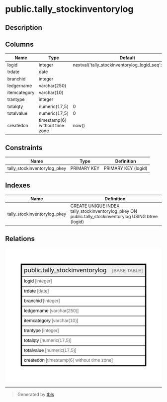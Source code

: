 # public.tally_stockinventorylog

## Description

## Columns

| Name | Type | Default | Nullable | Children | Parents | Comment |
| ---- | ---- | ------- | -------- | -------- | ------- | ------- |
| logid | integer | nextval('tally_stockinventorylog_logid_seq'::regclass) | false |  |  |  |
| trdate | date |  | false |  |  |  |
| branchid | integer |  | true |  |  |  |
| ledgername | varchar(250) |  | true |  |  |  |
| itemcategory | varchar(10) |  | true |  |  |  |
| trantype | integer |  | true |  |  |  |
| totalqty | numeric(17,5) | 0 | true |  |  |  |
| totalvalue | numeric(17,5) | 0 | true |  |  |  |
| createdon | timestamp(6) without time zone | now() | true |  |  |  |

## Constraints

| Name | Type | Definition |
| ---- | ---- | ---------- |
| tally_stockinventorylog_pkey | PRIMARY KEY | PRIMARY KEY (logid) |

## Indexes

| Name | Definition |
| ---- | ---------- |
| tally_stockinventorylog_pkey | CREATE UNIQUE INDEX tally_stockinventorylog_pkey ON public.tally_stockinventorylog USING btree (logid) |

## Relations

![er](public.tally_stockinventorylog.svg)

---

> Generated by [tbls](https://github.com/k1LoW/tbls)

